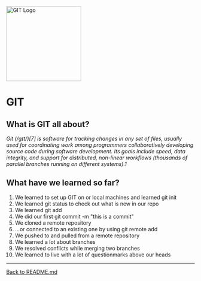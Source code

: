 <img src="https://3.bp.blogspot.com/-xhNpNJJyQhk/XIe4GY78RQI/AAAAAAAAItc/ouueFUj2Hqo5dntmnKqEaBJR4KQ4Q2K3ACK4BGAYYCw/s1600/logo%2Bgit%2Bicon.png" alt="GIT Logo" width="200"/>

# GIT

## What is GIT all about?

*Git (/ɡɪt/)[7] is software for tracking changes in any set of files, usually used for coordinating work among programmers collaboratively developing source code during software development. Its goals include speed, data integrity, and support for distributed, non-linear workflows (thousands of parallel branches running on different systems).1*

## What have we learned so far?

1. We learned to set up GIT on or local machines and learned git init
2. We learned git status to check out what is new in our repo
3. We learned git add
4. We did our first git commit -m "this is a commit"
5.  We cloned a remote repository
6. ...or connected to an existing one by using git remote add
7.  We pushed to and pulled from a remote repository
8.  We learned a lot about branches
9.  We resolved conflicts while merging two branches
10. We learned to live with a lot of questionmarks above our heads


---
[Back to README.md](README.md)

